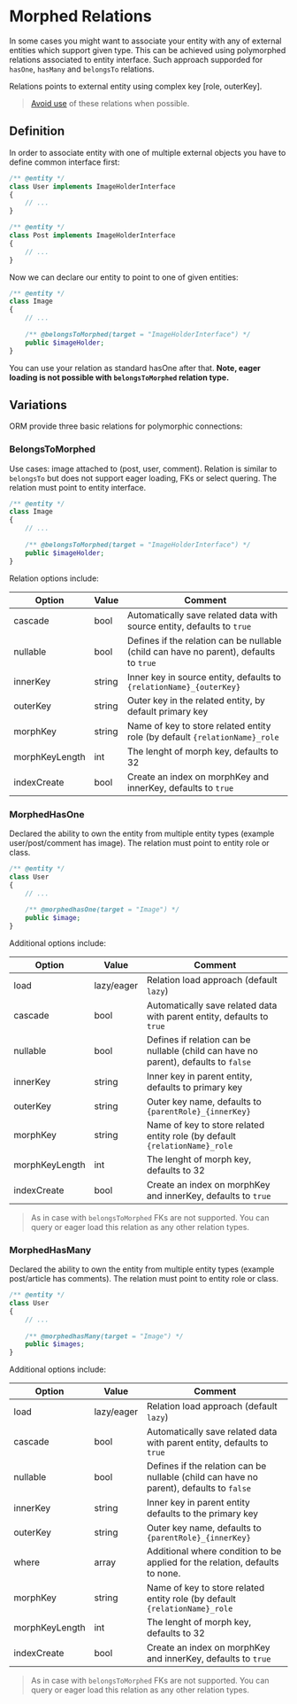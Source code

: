 # Morphed Relations
In some cases you might want to associate your entity with any of external entities which support given type. This can be achieved
using polymorphed relations associated to entity interface. Such approach supporded for `hasOne`, `hasMany` and `belongsTo` relations.

Relations points to external entity using complex key [role, outerKey].

> [Avoid use](http://duhallowgreygeek.com/polymorphic-association-bad-sql-smell/) of these relations when possible.

## Definition
In order to associate entity with one of multiple external objects you have to define common interface first:

```php
/** @entity */
class User implements ImageHolderInterface
{
    // ...
}

/** @entity */
class Post implements ImageHolderInterface
{
    // ...
}
```

Now we can declare our entity to point to one of given entities:

```php
/** @entity */
class Image 
{
    // ...
    
    /** @belongsToMorphed(target = "ImageHolderInterface") */
    public $imageHolder;
}
```

You can use your relation as standard hasOne after that. **Note, eager loading is not possible with `belongsToMorphed` relation type.**

## Variations
ORM provide three basic relations for polymorphic connections:

### BelongsToMorphed
Use cases: image attached to (post, user, comment). Relation is similar to `belongsTo` but does not support eager loading, FKs or select quering. The relation must point to entity interface.

```php
/** @entity */
class Image 
{
    // ...
    
    /** @belongsToMorphed(target = "ImageHolderInterface") */
    public $imageHolder;
}
```

Relation options include:

Option      | Value  | Comment
---         | ---    | ----
cascade     | bool   | Automatically save related data with source entity, defaults to `true`
nullable    | bool   | Defines if the relation can be nullable (child can have no parent), defaults to `true`
innerKey    | string | Inner key in source entity, defaults to `{relationName}_{outerKey}`
outerKey    | string | Outer key in the related entity, by default primary key
morphKey    | string | Name of key to store related entity role (by default `{relationName}_role`
morphKeyLength | int | The lenght of morph key, defaults to 32
indexCreate | bool   | Create an index on morphKey and innerKey, defaults to `true`

### MorphedHasOne
Declared the ability to own the entity from multiple entity types (example user/post/comment has image). The relation must point to entity role or class.

```php
/** @entity */
class User 
{
    // ...
    
    /** @morphedhasOne(target = "Image") */
    public $image;
}
```

Additional options include:

Option      | Value  | Comment
---         | ---    | ----
load        | lazy/eager | Relation load approach (default `lazy`)
cascade     | bool   | Automatically save related data with parent entity, defaults to `true`
nullable    | bool   | Defines if relation can be nullable (child can have no parent), defaults to `false`
innerKey    | string | Inner key in parent entity, defaults to primary key
outerKey    | string | Outer key name, defaults to `{parentRole}_{innerKey}` 
morphKey    | string | Name of key to store related entity role (by default `{relationName}_role`
morphKeyLength | int | The lenght of morph key, defaults to 32
indexCreate | bool   | Create an index on morphKey and innerKey, defaults to `true`

> As in case with `belongsToMorphed` FKs are not supported. You can query or eager load this relation as any other relation types.

### MorphedHasMany
Declared the ability to own the entity from multiple entity types (example post/article has comments). The relation must point to entity role or class.

```php
/** @entity */
class User 
{
    // ...
    
    /** @morphedhasMany(target = "Image") */
    public $images;
}
```

Additional options include:

Option      | Value  | Comment
---         | ---    | ----
load        | lazy/eager | Relation load approach (default `lazy`)
cascade     | bool   | Automatically save related data with parent entity, defaults to `true`
nullable    | bool   | Defines if the relation can be nullable (child can have no parent), defaults to `false`
innerKey    | string | Inner key in parent entity defaults to the primary key
outerKey    | string | Outer key name, defaults to `{parentRole}_{innerKey}`
where       | array  | Additional where condition to be applied for the relation, defaults to none.
morphKey    | string | Name of key to store related entity role (by default `{relationName}_role`
morphKeyLength | int | The lenght of morph key, defaults to 32
indexCreate | bool   | Create an index on morphKey and innerKey, defaults to `true`

> As in case with `belongsToMorphed` FKs are not supported. You can query or eager load this relation as any other relation types.
